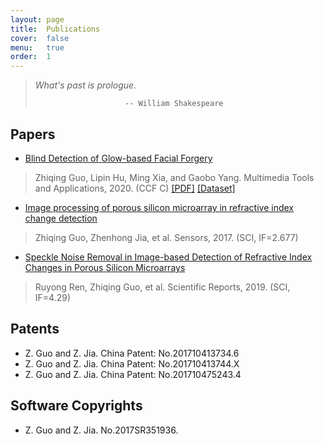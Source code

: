 ```yaml
---
layout: page
title:  Publications
cover:  false
menu:   true
order:  1
---
```


> _What's past is prologue._
>
>                         -- William Shakespeare

## Papers
* [Blind Detection of Glow-based Facial Forgery](https://link.springer.com/article/10.1007/s11042-020-10098-y)
>Zhiqing Guo, Lipin Hu, Ming Xia, and Gaobo Yang. Multimedia Tools and Applications, 2020. (CCF C) 
[[PDF]](https://link.springer.com/content/pdf/10.1007/s11042-020-10098-y.pdf) [[Dataset]](https://github.com/EricGzq/GFF-Dataset)

* [Image processing of porous silicon microarray in refractive index change detection](https://www.mdpi.com/1424-8220/17/6/1335)
>Zhiqing Guo, Zhenhong Jia, et al. Sensors, 2017. (SCI, IF=2.677)

* [Speckle Noise Removal in Image-based Detection of Refractive Index Changes in Porous Silicon Microarrays](https://www.nature.com/articles/s41598-019-51435-y)
>Ruyong Ren, Zhiqing Guo, et al. Scientific Reports, 2019. (SCI, IF=4.29)

## Patents
* Z. Guo and Z. Jia. China Patent: No.201710413734.6
* Z. Guo and Z. Jia. China Patent: No.201710413744.X
* Z. Guo and Z. Jia. China Patent: No.201710475243.4

## Software Copyrights
* Z. Guo and Z. Jia. No.2017SR351936.
